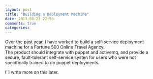 ```yaml
---
layout: post
title: "Building a Deployment Machine"
date: 2013-08-22 22:50
comments: true
categories: 
---
```

Over the past year, I have worked to build a self-service deployment machine for a Fortune 500 Online Travel Agency.  
The product should integrate with puppet and activemq, and provide a secure, fault-tolerant self-service systen for users who were not specifically trained to do puppet deployments.
<!-- more -->
I'll write more on this later.
